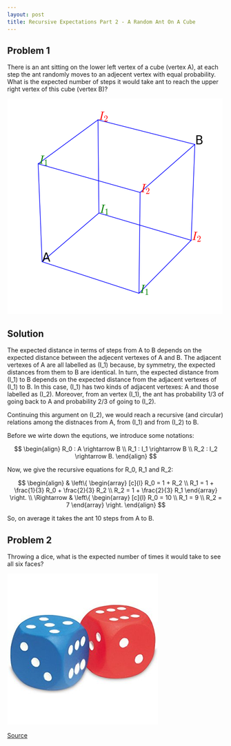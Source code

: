 ```yaml
---
layout: post
title: Recursive Expectations Part 2 - A Random Ant On A Cube
---
```


## Problem 1

There is an ant sitting on the lower left vertex of a cube (vertex A), at each step the ant randomly moves to an adjecent vertex with equal probability. What is the expected number of steps it would take ant to reach the upper right vertex of this cube (vertex B)?

![](/images/ant_cube.png?raw=true)

## Solution

The expected distance in terms of steps from A to B depends on the expected distance between the adjecent vertexes of A and B. The adjacent vertexes of A are all labelled as \(I_1\) because, by symmetry, the expected distances from them to B are identical. In turn, the expected distance from \(I_1\) to B depends on the expected distance from the adjacent vertexes of \(I_1\) to B. In this case, \(I_1\) has two kinds of adjacent vertexes: A and those labelled as \(I_2\). Moreover, from an vertex \(I_1\), the ant has probability 1/3 of going back to A and probability 2/3 of going to \(I_2\).

Continuing this argument on \(I_2\), we would reach a recursive (and circular) relations among the distnaces from A, from \(I_1\) and from \(I_2\) to B.

Before we wirte down the equtions, we introduce some notations:

$$ \begin{align}
R_0 : A \rightarrow B \\
R_1 : I_1 \rightarrow B \\
R_2 : I_2 \rightarrow B.
\end{align} $$

Now, we give the recursive equations for R_0, R_1 and R_2:

$$ \begin{align}
& \left\{
\begin{array}
[c]{l}
R_0 = 1 + R_2 \\
R_1 = 1 + \frac{1}{3} R_0 + \frac{2}{3} R_2 \\
R_2 = 1 + \frac{2}{3} R_1
\end{array}
\right. \\
\Rightarrow & \left\{
\begin{array}
[c]{l}
R_0 = 10 \\
R_1 = 9 \\
R_2 = 7
\end{array}
\right.
\end{align} $$

So, on average it takes the ant 10 steps from A to B.

## Problem 2

Throwing a dice, what is the expected number of times it would take to see all six faces?

![](/images/dice.jpg)

[Source](https://www.amazon.com/Learning-Resources-LER2228-FOAM-DICE/dp/B000FGG9IG)

